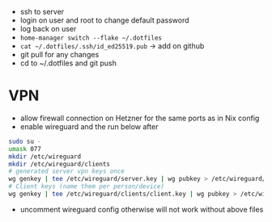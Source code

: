 - ssh to server
- login on user and root to change default password
- log back on user
- `home-manager switch --flake ~/.dotfiles`
- `cat ~/.dotfiles/.ssh/id_ed25519.pub` -> add on github
- git pull for any changes
- cd to ~/.dotfiles and git push

# VPN

- allow firewall connection on Hetzner for the same ports as in Nix config
- enable wireguard and the run below after

```bash
sudo su -
umask 077
mkdir /etc/wireguard
mkdir /etc/wireguard/clients
# generated server vpn keys once
wg genkey | tee /etc/wireguard/server.key | wg pubkey > /etc/wireguard/server.pub
# Client keys (name them per person/device)
wg genkey | tee /etc/wireguard/clients/client.key | wg pubkey > /etc/wireguard/clients/client.pub
```

- uncomment wireguard config otherwise will not work without above files
